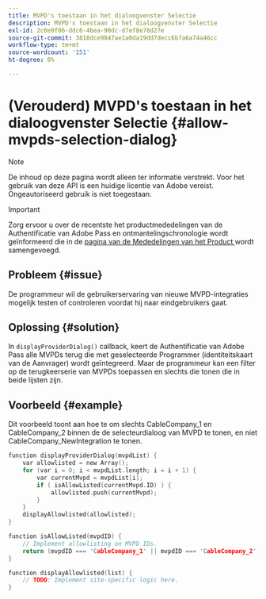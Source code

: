 ```yaml
---
title: MVPD's toestaan in het dialoogvenster Selectie
description: MVPD's toestaan in het dialoogvenster Selectie
exl-id: 2c0e0f06-ddc6-4bea-90dc-d7ef8e78d27e
source-git-commit: 3818dce9847ae1a0da19dd7decc6b7a6a74a46cc
workflow-type: tm+mt
source-wordcount: '151'
ht-degree: 0%

---
```


# (Verouderd) MVPD&#39;s toestaan in het dialoogvenster Selectie {#allow-mvpds-selection-dialog}

>[!NOTE]
>
>De inhoud op deze pagina wordt alleen ter informatie verstrekt. Voor het gebruik van deze API is een huidige licentie van Adobe vereist. Ongeautoriseerd gebruik is niet toegestaan.

>[!IMPORTANT]
>
> Zorg ervoor u over de recentste het productmededelingen van de Authentificatie van Adobe Pass en ontmantelingschronologie wordt geïnformeerd die in de [ pagina van de Mededelingen van het Product ](/help/authentication/product-announcements.md) wordt samengevoegd.

## Probleem {#issue}

De programmeur wil de gebruikerservaring van nieuwe MVPD-integraties mogelijk testen of controleren voordat hij naar eindgebruikers gaat.

## Oplossing {#solution}

In `displayProviderDialog()` callback, keert de Authentificatie van Adobe Pass alle MVPDs terug die met geselecteerde Programmer (identiteitskaart van de Aanvrager) wordt geïntegreerd. Maar de programmeur kan een filter op de terugkeerserie van MVPDs toepassen en slechts die tonen die in beide lijsten zijn.

## Voorbeeld {#example}

Dit voorbeeld toont aan hoe te om slechts CableCompany_1 en CableCompany_2 binnen de de selecteurdialoog van MVPD te tonen, en niet CableCompany_NewIntegration te tonen.

```C
function displayProviderDialog(mvpdList) {
    var allowlisted = new Array();
    for (var i = 0; i < mvpdList.length; i = i + 1) {
        var currentMvpd = mvpdList[i];
        if ( isAllowListed(currentMvpd.ID) ) {
            allowlisted.push(currentMvpd);
        }
    }
    displayAllowlisted(allowlisted);
}

function isAllowListed(mvpdID) {
    // Implement allowlisting on MVPD IDs.
    return (mvpdID === 'CableCompany_1' || mvpdID === 'CableCompany_2');
}

function displayAllowlisted(list) {
    // TODO: Implement site-specific logic here.
}
```

<!--
**Related Information**
* [Prevent MVPDs from appearing in the Selection Dialog](/help/authentication/prevent-mvpd-selectn-dialog.md)
* **Code Samples**
* [Programmer integration guide](/help/authentication/programmer-integration-guide-overview.md)
-->

